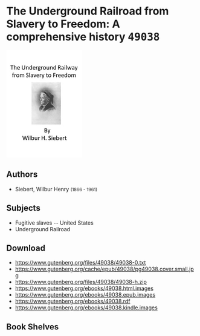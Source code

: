 # The Underground Railroad from Slavery to Freedom: A comprehensive history <kbd>49038</kbd>

![](./cover.medium.jpg "")

## Authors


 - Siebert, Wilbur Henry <small>(1866 - 1961)</small>

## Subjects


 - Fugitive slaves -- United States
 - Underground Railroad

## Download


 - https://www.gutenberg.org/files/49038/49038-0.txt
 - https://www.gutenberg.org/cache/epub/49038/pg49038.cover.small.jpg
 - https://www.gutenberg.org/files/49038/49038-h.zip
 - https://www.gutenberg.org/ebooks/49038.html.images
 - https://www.gutenberg.org/ebooks/49038.epub.images
 - https://www.gutenberg.org/ebooks/49038.rdf
 - https://www.gutenberg.org/ebooks/49038.kindle.images

## Book Shelves



